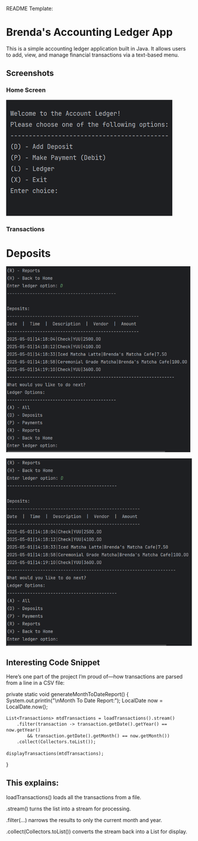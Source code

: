 README Template:


# Brenda's Accounting Ledger App

This is a simple accounting ledger application built in Java. It allows users to add, view, and manage financial transactions via a text-based menu.

## Screenshots

### Home Screen


![Home Screen Image](images/AccountingLedger_HomeScreen.png)

### Transactions
# Deposits

<img src="images/AccountingLedger_LedgerScreen_DepositOption.png" width="500" />

![Deposit Screen Image](images/AccountingLedger_LedgerScreen_DepositOption.png)

## Interesting Code Snippet

Here’s one part of the project I’m proud of—how transactions are parsed from a line in a CSV file:

private static void generateMonthToDateReport() {
    System.out.println("\nMonth To Date Report:");
    LocalDate now = LocalDate.now();

    List<Transactions> mtdTransactions = loadTransactions().stream()
        .filter(transaction -> transaction.getDate().getYear() == now.getYear()
            && transaction.getDate().getMonth() == now.getMonth())
        .collect(Collectors.toList());

    displayTransactions(mtdTransactions);
}


## This explains:

loadTransactions() loads all the transactions from a file.

.stream() turns the list into a stream for processing.

.filter(...) narrows the results to only the current month and year.

.collect(Collectors.toList()) converts the stream back into a List for display.
